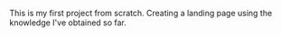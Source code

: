 This is my first project from scratch. Creating a landing page using the knowledge I've obtained so far.